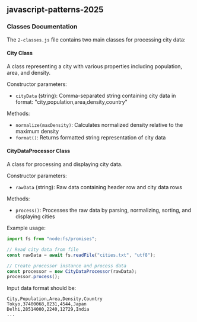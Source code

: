 ## javascript-patterns-2025

### Classes Documentation

The `2-classes.js` file contains two main classes for processing city data:

#### City Class
A class representing a city with various properties including population, area, and density.

Constructor parameters:
- `cityData` (string): Comma-separated string containing city data in format: "city,population,area,density,country"

Methods:
- `normalize(maxDensity)`: Calculates normalized density relative to the maximum density
- `format()`: Returns formatted string representation of city data

#### CityDataProcessor Class
A class for processing and displaying city data.

Constructor parameters:
- `rawData` (string): Raw data containing header row and city data rows

Methods:
- `process()`: Processes the raw data by parsing, normalizing, sorting, and displaying cities

Example usage:
```javascript
import fs from "node:fs/promises";

// Read city data from file
const rawData = await fs.readFile("cities.txt", "utf8");

// Create processor instance and process data
const processor = new CityDataProcessor(rawData);
processor.process();
```

Input data format should be:
```
City,Population,Area,Density,Country
Tokyo,37400068,8231,4544,Japan
Delhi,28514000,2240,12729,India
...
```
